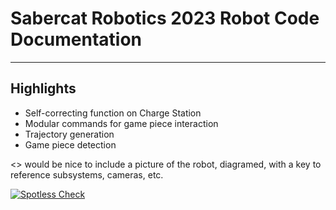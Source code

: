 # Sabercat Robotics 2023 Robot Code Documentation

------------

## Highlights

- Self-correcting function on Charge Station
- Modular commands for game piece interaction
- Trajectory generation
- Game piece detection


<> would be nice to include a picture of the robot, diagramed, with a key to reference subsystems, cameras, etc.

[![Spotless Check](https://github.com/Sabercat-Robotics-4146-FRC/Swerve-Drive-2023/actions/workflows/pipeline.yaml/badge.svg?branch=master)](https://github.com/Sabercat-Robotics-4146-FRC/Swerve-Drive-2023/actions/workflows/pipeline.yaml)